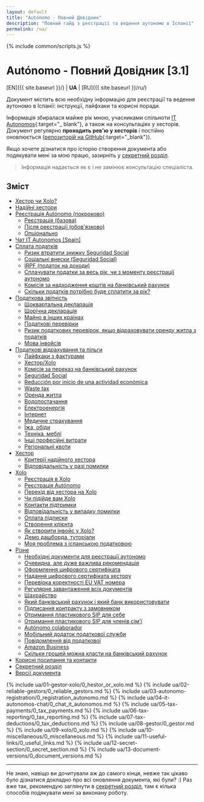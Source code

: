 ```yaml
---
layout: default
title: "Autónomo - Повний Довідник"
description: "Повний гайд з реєстрації та ведення аутономо в Іспанії"
permalink: /ua/
---
```


<style>
{% include common/common.css %}

.container-lg.px-3.my-5.markdown-body h1:first-of-type {
    display: none;
}
</style>

{% include common/scripts.js %}

# Autónomo - Повний Довідник [3.1]

[EN]({{ site.baseurl }}/) | **UA** | [RU]({{ site.baseurl }}/ru/)

Документ містить всю необхідну інформацію для реєстрації та ведення аутономо в Іспанії: інструкції, лайфхаки та корисні
поради.

Інформація збиралася майже рік мною, учасниками спільноти [IT Autonomos](https://bit.ly/it-autonomos-es){:target="_
blank"}, а також на консультаціях у хесторів. Документ регулярно **проходить рев'ю у хесторів** і постійно
оновлюється ([репозиторій на GitHub](https://bit.ly/it-autonomos-github){:target="_blank"}).

Якщо хочете дізнатися про історію створення документа або подякувати мені за мою працю, зазирніть
у [секретний розділ](#секретний-розділ).

> Інформація надається як є і не замінює консультацію спеціаліста.

## Зміст

- [Хестор чи Xolo?](#хестор-чи-xolo)
- [Надійні хестори](#надійні-хестори)
- [Реєстрація Autónomo (покроково)](#реєстрація-autónomo-покроково)
    - [Реєстрація (базова)](#реєстрація-базова)
    - [Після реєстрації (обов'язково)](#після-реєстрації-обовязково)
    - [Опціонально](#опціонально)
- [Чат IT Autonomos [Spain]](#чат-it-autonomos-spain)
- [Сплата податків](#сплата-податків)
    - [Ризик втратити знижку Seguridad Social](#ризик-втратити-знижку-seguridad-social)
    - [Соціальні внески (Seguridad Social)](#соціальні-внески-seguridad-social)
    - [IRPF (податок на доходи)](#irpf-податок-на-доходи)
    - [Сплачувати податки за весь рік, чи з моменту реєстрації аутономо](#сплачувати-податки-за-весь-рік-чи-з-моменту-реєстрації-аутономо)
    - [Комісія за надходження коштів на банківський рахунок](#комісія-за-надходження-коштів-на-банківський-рахунок)
    - [Скільки податків потрібно буде сплатити за рік?](#скільки-податків-потрібно-буде-сплатити-за-рік)
- [Податкова звітність](#податкова-звітність)
    - [Щоквартальна декларація](#щоквартальна-декларація)
    - [Щорічна декларація](#щорічна-декларація)
    - [Майно в інших країнах](#майно-в-інших-країнах)
    - [Податкові перевірки](#податкові-перевірки)
    - [Ризик податкових перевірок, якщо відраховувати оренду житла з податків](#ризик-податкових-перевірок-якщо-відраховувати-оренду-житла-з-податків)
    - [Мова інвойсів](#мова-інвойсів)
- [Податкові відрахування та пільги](#податкові-відрахування-та-пільги)
    - [Лайфхаки з фактурами](#лайфхаки-з-фактурами)
    - [Хестор/Xolo](#хесторxolo)
    - [Комісія за переказ на банківський рахунок](#комісія-за-переказ-на-банківський-рахунок)
    - [Seguridad Social](#seguridad-social)
    - [Reducción por inicio de una actividad económica](#reducción-por-inicio-de-una-actividad-económica)
    - [Waste tax](#waste-tax)
    - [Оренда житла](#оренда-житла)
    - [Водопостачання](#водопостачання)
    - [Електроенергія](#електроенергія)
    - [Інтернет](#інтернет)
    - [Медичне страхування](#медичне-страхування)
    - [Їжа, обіди](#їжа-обіди)
    - [Техніка, меблі](#техніка-меблі)
    - [Інші професійні витрати](#інші-професійні-витрати)
    - [Регіональні квоти](#регіональні-квоти)
- [Хестор](#хестор)
    - [Критерії надійного хестора](#критерії-надійного-хестора)
    - [Відповідальність у разі помилки](#відповідальність-у-разі-помилки)
- [Xolo](#xolo)
    - [Реєстрація в Xolo](#реєстрація-в-xolo)
    - [Реєстрація Autónomo](#реєстрація-autónomo)
    - [Перехід від хестора на Xolo](#перехід-від-хестора-на-xolo)
    - [Чи підійде вам Xolo](#чи-підійде-вам-xolo)
    - [Контакти підтримки](#контакти-підтримки)
    - [Відповідальність у випадку помилки](#відповідальність-у-випадку-помилки)
    - [Оплата підписки](#оплата-підписки)
    - [Створення клієнта](#створення-клієнта)
    - [Як створити інвойс у Xolo?](#як-створити-інвойс-у-xolo)
    - [Демо дашборда, туторіали](#демо-дашборда-туторіали)
    - [Моя проблема з іспанською податковою](#моя-проблема-з-іспанською-податковою)
- [Різне](#різне)
    - [Необхідні документи для реєстрації аутономо](#необхідні-документи-для-реєстрації-аутономо)
    - [Очевидна, але дуже важлива рекомендація](#очевидна-але-дуже-важлива-рекомендація)
    - [Оформлення цифрового сертифіката](#оформлення-цифрового-сертифіката)
    - [Надання цифрового сертифіката хестору](#надання-цифрового-сертифіката-хестору)
    - [Перевірка коректності EU VAT номера](#перевірка-коректності-eu-vat-номера)
    - [Регулярне завантаження всіх документів](#регулярне-завантаження-всіх-документів)
    - [Шахрайство](#шахрайство)
    - [Який банківський рахунок і який банк використовувати](#який-банківський-рахунок-і-який-банк-використовувати)
    - [Підписання контракту з замовником](#підписання-контракту-з-замовником)
    - [Отримання пластикового SIP для себе](#отримання-пластикового-sip-для-себе)
    - [Отримання пластикового SIP для членів сім'ї](#отримання-пластикового-sip-для-членів-сімї)
    - [Autónomo colaborador](#autónomo-colaborador)
    - [Мобільний додаток податкової служби](#мобільний-додаток-податкової-служби)
    - [Повідомлення від податкової](#повідомлення-від-податкової)
    - [Amazon Business](#amazon-business)
    - [Скільки грошей можна класти на банківський рахунок](#скільки-грошей-можна-класти-на-банківський-рахунок)
- [Корисні посилання та контакти](#корисні-посилання-та-контакти)
- [Секретний розділ](#секретний-розділ)
- [Версії документа](#версії-документа)

{% include ua/01-gestor-xolo/0_hestor_or_xolo.md %}
{% include ua/02-reliable-gestors/0_reliable_gestors.md %}
{% include ua/03-autonomo-registration/0_registration_autonomo.md %}
{% include ua/04-it-autonomos-chat/0_chat_it_autonomos.md %}
{% include ua/05-tax-payments/0_tax_payments.md %}
{% include ua/06-tax-reporting/0_tax_reporting.md %}
{% include ua/07-tax-deductions/0_tax_deductions.md %}
{% include ua/08-gestor/0_gestor.md %}
{% include ua/09-xolo/0_xolo.md %}
{% include ua/10-miscellaneous/0_miscellaneous.md %}
{% include ua/11-useful-links/0_useful_links.md %}
{% include ua/12-secret-section/0_secret_section.md %}
{% include ua/13-document-versions/0_document_versions.md %}

---

Не знаю, навіщо ви дочитували аж до самого кінця, невже так цікаво було дізнатися докладно про всі оновлення документа,
які були? :)
Раз вже так, рекомендую заглянути в [секретний розділ](#секретний-розділ), там є кілька способів подякувати мені за
виконану роботу.
